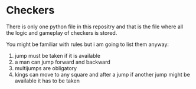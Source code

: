 # Checkers

There is only one python file in this repositry and that is the file where all the logic and gameplay of checkers is stored.

You might be familiar with rules but i am going to list them anyway:
1. jump must be taken if it is available
2. a man can jump forward and backward
3. multijumps are obligatory
4. kings can move to any square and after a jump if another jump might be available it has to be taken
